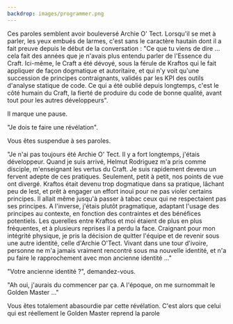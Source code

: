 ```yaml
---
backdrop: images/programmer.png
---
```


Ces paroles semblent avoir bouleversé Archie O' Tect. Lorsqu'il se met à parler, les yeux embués de larmes, c'est sans le caractère hautain dont il a fait preuve depuis le début de la conversation :
"Ce que tu viens de dire ... cela fait des années que je n'avais plus entendu parler de l'Essence du Craft. Ici-même, le Craft a été dévoyé, sous la férule de Kraftos qui le fait appliquer de façon dogmatique et autoritaire, et qui n'y voit qu'une succession de principes contraignants, validés par les KPI des outils d'analyse statique de code. Ce qui a été oublié depuis longtemps, c'est le côté humain du Craft, la fierté de produire du code de bonne qualité, avant tout pour les autres développeurs".

Il marque une pause.

"Je dois te faire une révélation".

Vous êtes suspendue à ses paroles.

"Je n'ai pas toujours été Archie O' Tect. Il y a fort longtemps, j'étais développeur. Quand je suis arrivé, Helmut Rodriguez m'a pris comme disciple, m'enseignant les vertus du Craft. Je suis rapidement devenu un fervent adepte de ces pratiques. Seulement, petit à petit, nos points de vue ont divergé. Kraftos était devenu trop dogmatique dans sa pratique,  lâchant peu de lest, et prêt à engager un effort inouï pour ne pas violer certains principes. Il allait même jusqu'à passer à tabac ceux qui ne respectaient pas ses principes. A l'inverse, j'étais plutôt pragmatique, adaptant l'usage des principes au contexte, en fonction des contraintes et des bénéfices potentiels.
Les querelles entre Kraftos et moi étaient de plus en plus fréquentes, et à plusieurs reprises il a perdu la face.
Craignant pour mon intégrité physique, je pris la décision de quitter l'équipe et de revenir sous une autre identité, celle d'Archie O'Tect. Vivant dans une tour d'ivoire, personne ne m'a jamais vraiment rencontré sous ma nouvelle identité, et n'a pu faire le rapprochement avec mon ancienne identité ..."

"Votre ancienne identité ?", demandez-vous.

"Ah oui, j'aurais du commencer par ça. A l'époque, on me surnommait le Golden Master ..."

Vous êtes totalement abasourdie par cette révélation. C'est alors que celui qui est réellement le Golden Master reprend la parole

<Page url="/assaut-tour-ivoir/160" instructions="" action="Design pattern !" condition="none" />
<Page url="/assaut-tour-ivoir/159" instructions="" action="Que l'intention soit exprimée !" condition="none" />
<Page url="/assaut-tour-ivoir/155" instructions="" action="Performance et scalabilité !" condition="none" />
